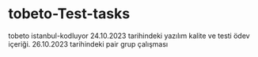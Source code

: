 # tobeto-Test-tasks
tobeto istanbul-kodluyor
24.10.2023 tarihindeki yazılım kalite ve testi ödev içeriği.
26.10.2023 tarihindeki pair grup çalışması
